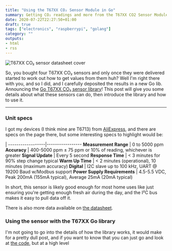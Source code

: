 ```yaml
---
title: "Using the T67XX CO₂ Sensor Module in Go"
summary: Getting CO₂ readings and more from the T67XX CO2 Sensor Module in Go
date: 2020-07-22T22:27:50+01:00
draft: true
tags: ["electronics", "raspberrypi", "golang"]
category: ""
outputs:
- html
- rss
---
```


![T67XX CO₂ sensor datasheet cover](/img/posts/T67XX.png#right)

So, you bought four T67XX CO₂ sensors and only once they were delivered started to work out how to get values from them huh? Well I'm right there with you, and so I did, and I carefully deposited the results in a new Go lib. Announcing the [Go T67XX CO₂ sensor library](https://github.com/wjessop/T67XX)! This post will give you some details about what these sensors can do, then introduce the library and how to use it.

---

### Unit specs

I got my devices (I think mine are T6713) from [AliExpress](https://www.aliexpress.com/item/32322544929.html?spm=a2g0s.9042311.0.0.7fcf4c4dwbubog), and there are specs on the page there, but some interesting specs to highlight would be:

|
------------------|-----------------
**Measurement Range** | 0 to 5000 ppm
**Accuracy** | 400-5000 ppm ± 75 ppm or 10% of reading, whichever is greater
**Signal Update** | Every 5 second
**Response Time** | < 3 minutes for 90% step change typical
**Warm Up Time** | < 2 minutes (operational), 10 minutes (maximum accuracy)
**Digital** | I2C slave up to 100 kHz, UART @ 19200 Baud w/Modbus support
**Power Supply Requirements** | 4.5-5.5 VDC, Peak 200mA (155mA typical), Average 25mA (20mA typical)

In short, this sensor is likely good enough for most home uses like just ensuring you're getting enough fresh air during the day, and the I²C bus makes it easy to pull data off it.

There is also more data available on [the datasheet](/pdf/posts/Manual-AMP-0002-T6713-Sensor.pdf).

### Using the sensor with the T67XX Go library

I'm not going to go into the details of how the library works, it would make for a pretty dull post, and if you want to know that you can just go and look at [the code](https://github.com/wjessop/T67XX), but at a high level